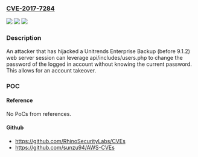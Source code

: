 ### [CVE-2017-7284](https://cve.mitre.org/cgi-bin/cvename.cgi?name=CVE-2017-7284)
![](https://img.shields.io/static/v1?label=Product&message=n%2Fa&color=blue)
![](https://img.shields.io/static/v1?label=Version&message=n%2Fa&color=blue)
![](https://img.shields.io/static/v1?label=Vulnerability&message=n%2Fa&color=brighgreen)

### Description

An attacker that has hijacked a Unitrends Enterprise Backup (before 9.1.2) web server session can leverage api/includes/users.php to change the password of the logged in account without knowing the current password. This allows for an account takeover.

### POC

#### Reference
No PoCs from references.

#### Github
- https://github.com/RhinoSecurityLabs/CVEs
- https://github.com/sunzu94/AWS-CVEs

